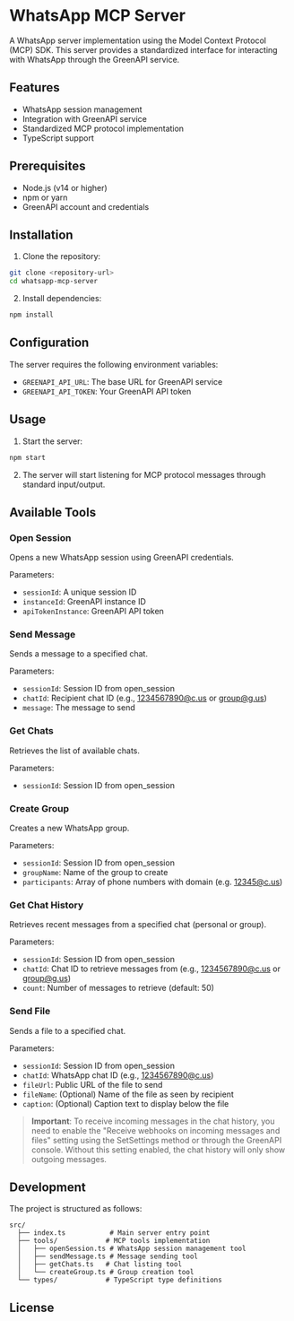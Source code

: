 # WhatsApp MCP Server

A WhatsApp server implementation using the Model Context Protocol (MCP) SDK. This server provides a standardized interface for interacting with WhatsApp through the GreenAPI service.

## Features

- WhatsApp session management
- Integration with GreenAPI service
- Standardized MCP protocol implementation
- TypeScript support

## Prerequisites

- Node.js (v14 or higher)
- npm or yarn
- GreenAPI account and credentials

## Installation

1. Clone the repository:

```bash
git clone <repository-url>
cd whatsapp-mcp-server
```

2. Install dependencies:

```bash
npm install
```

## Configuration

The server requires the following environment variables:

- `GREENAPI_API_URL`: The base URL for GreenAPI service
- `GREENAPI_API_TOKEN`: Your GreenAPI API token

## Usage

1. Start the server:

```bash
npm start
```

2. The server will start listening for MCP protocol messages through standard input/output.

## Available Tools

### Open Session

Opens a new WhatsApp session using GreenAPI credentials.

Parameters:

- `sessionId`: A unique session ID
- `instanceId`: GreenAPI instance ID
- `apiTokenInstance`: GreenAPI API token

### Send Message

Sends a message to a specified chat.

Parameters:

- `sessionId`: Session ID from open_session
- `chatId`: Recipient chat ID (e.g., 1234567890@c.us or group@g.us)
- `message`: The message to send

### Get Chats

Retrieves the list of available chats.

Parameters:

- `sessionId`: Session ID from open_session

### Create Group

Creates a new WhatsApp group.

Parameters:

- `sessionId`: Session ID from open_session
- `groupName`: Name of the group to create
- `participants`: Array of phone numbers with domain (e.g. 12345@c.us)

### Get Chat History

Retrieves recent messages from a specified chat (personal or group).

Parameters:

- `sessionId`: Session ID from open_session
- `chatId`: Chat ID to retrieve messages from (e.g., 1234567890@c.us or group@g.us)
- `count`: Number of messages to retrieve (default: 50)

### Send File

Sends a file to a specified chat.

Parameters:

- `sessionId`: Session ID from open_session
- `chatId`: WhatsApp chat ID (e.g., 1234567890@c.us)
- `fileUrl`: Public URL of the file to send
- `fileName`: (Optional) Name of the file as seen by recipient
- `caption`: (Optional) Caption text to display below the file

> **Important**: To receive incoming messages in the chat history, you need to enable the "Receive webhooks on incoming messages and files" setting using the SetSettings method or through the GreenAPI console. Without this setting enabled, the chat history will only show outgoing messages.

## Development

The project is structured as follows:

```
src/
  ├── index.ts           # Main server entry point
  ├── tools/            # MCP tools implementation
  │   ├── openSession.ts # WhatsApp session management tool
  │   ├── sendMessage.ts # Message sending tool
  │   ├── getChats.ts   # Chat listing tool
  │   └── createGroup.ts # Group creation tool
  └── types/            # TypeScript type definitions
```

## License
